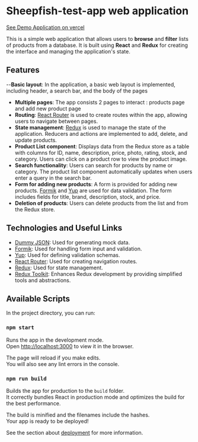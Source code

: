 # Sheepfish-test-app web application

[See Demo Application on vercel](https://sheepfish-test.vercel.app/products)

This is a simple web application that allows users to **browse** and **filter** lists of products from a database. It is built using **React** and **Redux** for creating the interface and managing the application's state.

## Features
--**Basic layout**: In the application, a basic web layout is implemented, including header, a search bar, and the body of the pages
- **Multiple pages**: The app consists 2 pages to interact : products page and add new product page
- **Routing**: [React Router](https://reactrouter.com/en/main) is used to create routes within the app, allowing users to navigate between pages.
- **State management**: [Redux](https://redux.js.org/) is used to manage the state of the application. Reducers and actions are implemented to add, delete, and update products.
- **Product List component**: Displays data from the Redux store as a table with columns for ID, name, description, price, photo, rating, stock, and category. Users can click on a product row to view the product image.
- **Search functionality**: Users can search for products by name or category. The product list component automatically updates when users enter a query in the search bar.
- **Form for adding new products**: A form is provided for adding new products. [Formik](https://formik.org/) and [Yup](https://github.com/jquense/yup) are used for data validation. The form includes fields for title, brand, description, stock, and price.
- **Deletion of products**: Users can delete products from the list and from the Redux store.

## Technologies and Useful Links

- [Dummy JSON](https://dummyjson.com/): Used for generating mock data.
- [Formik](https://formik.org/): Used for handling form input and validation.
- [Yup](https://github.com/jquense/yup): Used for defining validation schemas.
- [React Router](https://reactrouter.com/en/main): Used for creating navigation routes.
- [Redux](https://redux.js.org/): Used for state management.
- [Redux Toolkit](https://redux-toolkit.js.org/): Enhances Redux development by providing simplified tools and abstractions.


## Available Scripts

In the project directory, you can run:

### `npm start`

Runs the app in the development mode.\
Open [http://localhost:3000](http://localhost:3000) to view it in the browser.

The page will reload if you make edits.\
You will also see any lint errors in the console.

### `npm run build`

Builds the app for production to the `build` folder.\
It correctly bundles React in production mode and optimizes the build for the best performance.

The build is minified and the filenames include the hashes.\
Your app is ready to be deployed!

See the section about [deployment](https://facebook.github.io/create-react-app/docs/deployment) for more information.



